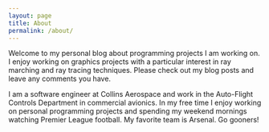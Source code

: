 ```yaml
---
layout: page
title: About
permalink: /about/
---
```


Welcome to my personal blog about programming projects I am working on. I enjoy working on graphics projects with a particular interest in ray marching and ray tracing techniques. Please check out my blog posts and leave any comments you have.

I am a software engineer at Collins Aerospace and work in the Auto-Flight Controls Department in commercial avionics. In my free time I enjoy working on personal programming projects and spending my weekend mornings watching Premier League football. My favorite team is Arsenal. Go gooners!
